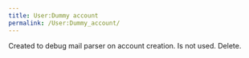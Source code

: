 ```yaml
---
title: User:Dummy account
permalink: /User:Dummy_account/
---
```


Created to debug mail parser on account creation. Is not used. Delete.